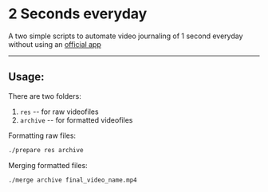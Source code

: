 # 2 Seconds everyday
A two simple scripts to automate video journaling of 1 second everyday without using an [official app](https://1se.co/ourstory)

---

## Usage:
There are two folders:
1. `res` -- for raw videofiles
2. `archive` -- for formatted videofiles

Formatting raw files:
```bash
./prepare res archive
```

Merging formatted files:
```bash
./merge archive final_video_name.mp4
```
